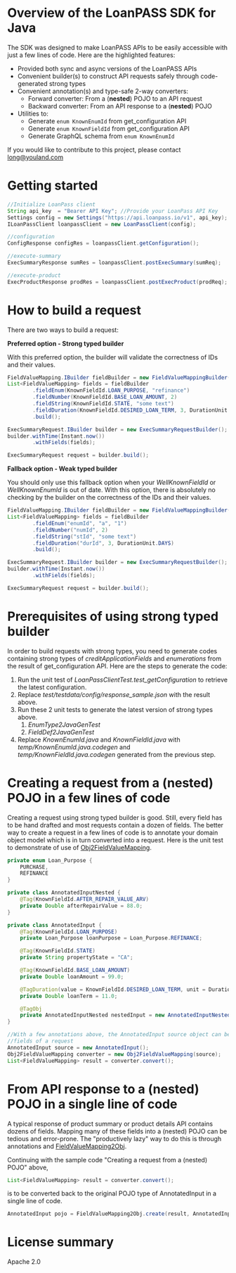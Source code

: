
# Overview of the LoanPASS SDK for Java #
The SDK was designed to make LoanPASS APIs to be easily accessible with just a few lines of code.
Here are the highlighted features:
- Provided both sync and async versions of the LoanPASS APIs
- Convenient builder(s) to construct API requests safely through code-generated strong types
- Convenient annotation(s) and type-safe 2-way converters:
    - Forward converter: From a (**nested**) POJO to an API request
    - Backward converter: From an API response to a (**nested**) POJO
- Utilities to:
    - Generate ```enum KnownEnumId``` from get_configuration API
    - Generate ```enum KnownFieldId``` from get_configuration API
    - Generate GraphQL schema from ```enum KnownEnumId```

If you would like to contribute to this project, please contact [long@youland.com](mailto:long@youland.com)

# Getting started #

```java
//Initialize LoanPass client
String api_key  = "Bearer API Key"; //Provide your LoanPass API Key
Settings config = new Settings("https://api.loanpass.io/v1", api_key);
ILoanPassClient loanpassClient = new LoanPassClient(config);

//configuration
ConfigResponse configRes = loanpassClient.getConfiguration();

//execute-summary
ExecSummaryResponse sumRes = loanpassClient.postExecSummary(sumReq);

//execute-product
ExecProductResponse prodRes = loanpassClient.postExecProduct(prodReq);
```

# How to build a request #

There are two ways to build a request:

**Preferred option - Strong typed builder**

With this preferred option, the builder will validate the correctness of IDs and their values.

```java
FieldValueMapping.IBuilder fieldBuilder = new FieldValueMappingBuilder();
List<FieldValueMapping> fields = fieldBuilder
        .fieldEnum(KnownFieldId.LOAN_PURPOSE, "refinance")
        .fieldNumber(KnownFieldId.BASE_LOAN_AMOUNT, 2)
        .fieldString(KnownFieldId.STATE, "some text")
        .fieldDuration(KnownFieldId.DESIRED_LOAN_TERM, 3, DurationUnit.DAYS)
        .build();

ExecSummaryRequest.IBuilder builder = new ExecSummaryRequestBuilder();
builder.withTime(Instant.now())
        .withFields(fields);

ExecSummaryRequest request = builder.build();
```

**Fallback option - Weak typed builder**

You should only use this fallback option when your *WellKnownFieldId* or *WellKnownEnumId* is out of date.
With this option, there is absolutely no checking by the builder on the correctness of the IDs and their values.

```java
FieldValueMapping.IBuilder fieldBuilder = new FieldValueMappingBuilder();
List<FieldValueMapping> fields = fieldBuilder
        .fieldEnum("enumId", "a", "1")
        .fieldNumber("numId", 2)
        .fieldString("stId", "some text")
        .fieldDuration("durId", 3, DurationUnit.DAYS)
        .build();

ExecSummaryRequest.IBuilder builder = new ExecSummaryRequestBuilder();
builder.withTime(Instant.now())
        .withFields(fields);

ExecSummaryRequest request = builder.build();
```

# Prerequisites of using strong typed builder #
In order to build requests with strong types, you need to generate codes 
containing strong types of *creditApplicationFields* and *enumerations* from the 
result of get_configuration API. Here are the steps to generate the code:

1. Run the unit test of *LoanPassClientTest.test_getConfiguration* to retrieve the latest configuration.
2. Replace *test/testdata/config/response_sample.json* with the result above.
3. Run these 2 unit tests to generate the latest version of strong types above. 
   1. *EnumType2JavaGenTest*
   2. *FieldDef2JavaGenTest*
4. Replace *KnownEnumId.java* and *KnownFieldId.java* with *temp/KnownEnumId.java.codegen*
and *temp/KnownFieldId.java.codegen* generated from the previous step.

# Creating a request from a (nested) POJO in a few lines of code #
Creating a request using strong typed builder is good. Still, every field has to be hand drafted 
and most requests contain a dozen of fields. The better way to create a request in a few lines 
of code is to annotate your domain object model which is in turn converted into a request. 
Here is the unit test to demonstrate of use of 
[Obj2FieldValueMapping](https://github.com/youlandinc/loanpass-sdk-java/blob/main/src/test/java/com/youland/vendor/loanpass/converter/Obj2FieldValueMappingTest.java).

```java
private enum Loan_Purpose {
    PURCHASE,
    REFINANCE
}

private class AnnotatedInputNested {
    @Tag(KnownFieldId.AFTER_REPAIR_VALUE_ARV)
    private Double afterRepairValue = 88.0;
}

private class AnnotatedInput {
    @Tag(KnownFieldId.LOAN_PURPOSE)
    private Loan_Purpose loanPurpose = Loan_Purpose.REFINANCE;

    @Tag(KnownFieldId.STATE)
    private String propertyState = "CA";

    @Tag(KnownFieldId.BASE_LOAN_AMOUNT)
    private Double loanAmount = 99.0;

    @TagDuration(value = KnownFieldId.DESIRED_LOAN_TERM, unit = DurationUnit.MONTHS)
    private Double loanTerm = 11.0;

    @TagObj
    private AnnotatedInputNested nestedInput = new AnnotatedInputNested();
}

//With a few annotations above, the AnnotatedInput source object can be converted into 
//fields of a request 
AnnotatedInput source = new AnnotatedInput();
Obj2FieldValueMapping converter = new Obj2FieldValueMapping(source);
List<FieldValueMapping> result = converter.convert();
```

# From API response to a (nested) POJO in a single line of code #
A typical response of product summary or product details API contains dozens of fields.
Mapping many of these fields into a (nested) POJO can be tedious and error-prone. The "productively lazy" way to
do this is through annotations and [FieldValueMapping2Obj](https://github.com/youlandinc/loanpass-sdk-java/blob/main/src/test/java/com/youland/vendor/loanpass/converter/FieldValueMapping2ObjTest.java).

Continuing with the sample code "Creating a request from a (nested) POJO" above,
```java
List<FieldValueMapping> result = converter.convert();
```
is to be converted back to the original POJO type of AnnotatedInput in a single line of code.

```java
AnnotatedInput pojo = FieldValueMapping2Obj.create(result, AnnotatedInput.class);
```

# License summary #
Apache 2.0
